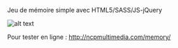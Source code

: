 Jeu de mémoire simple avec HTML5/SASS/JS-jQuery 

![alt text](https://user-images.githubusercontent.com/26654868/75165114-2df8b500-5722-11ea-9c1a-1ea90aea7ad1.png)


Pour tester en ligne :
http://ncpmultimedia.com/memory/
